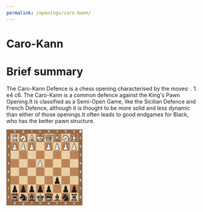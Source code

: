 ```yaml
---
permalink: /openings/caro-kann/
---
```

Caro-Kann
=========

# Brief summary


The Caro-Kann Defence is a chess opening characterised by the moves: . 1. e4 c6. The Caro-Kann is a common defence against the King's Pawn Opening.It is classified as a Semi-Open Game, like the Sicilian Defence and French Defence, although it is thought to be more solid and less dynamic than either of those openings.It often leads to good endgames for Black, who has the better pawn structure.

<img src="/img/Caro-Kann.jpg" width="200"/>
